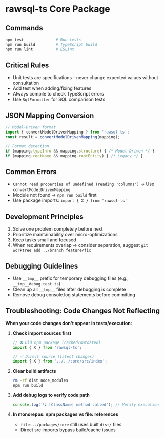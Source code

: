 # rawsql-ts Core Package

## Commands
```bash
npm test              # Run tests  
npm run build         # TypeScript build
npm run lint          # ESLint
```

## Critical Rules
- Unit tests are specifications - never change expected values without consultation
- Add test when adding/fixing features
- Always compile to check TypeScript errors
- Use `SqlFormatter` for SQL comparison tests

## JSON Mapping Conversion
```typescript
// Model-Driven format
import { convertModelDrivenMapping } from 'rawsql-ts';
const result = convertModelDrivenMapping(mapping);

// Format detection
if (mapping.typeInfo && mapping.structure) { /* Model-Driven */ }
if (mapping.rootName && mapping.rootEntity) { /* Legacy */ }
```

## Common Errors
- `Cannot read properties of undefined (reading 'columns')` → Use `convertModelDrivenMapping`
- Module not found → `npm run build` first
- Use package imports: `import { X } from 'rawsql-ts'`

## Development Principles
1. Solve one problem completely before next
2. Prioritize maintainability over micro-optimizations  
3. Keep tasks small and focused
4. When requirements overlap → consider separation, suggest `git worktree add ../branch feature/fix`

## Debugging Guidelines
- Use `__tmp__` prefix for temporary debugging files (e.g., `__tmp__debug.test.ts`)
- Clean up all `__tmp__` files after debugging is complete
- Remove debug console.log statements before committing

## Troubleshooting: Code Changes Not Reflecting
**When your code changes don't appear in tests/execution:**

1. **Check import sources first**
   ```typescript
   // ❌ Old npm package (cached/outdated)
   import { X } from 'rawsql-ts';
   
   // ✅ Direct source (latest changes)
   import { X } from '../../core/src/index';
   ```

2. **Clear build artifacts**
   ```bash
   rm -rf dist node_modules
   npm run build
   ```

3. **Add debug logs to verify code path**
   ```typescript
   console.log('🔍 [ClassName] method called'); // Verify execution
   ```

4. **In monorepos: npm packages vs file: references**
   - `file:../packages/core` still uses built `dist/` files
   - Direct src imports bypass build/cache issues